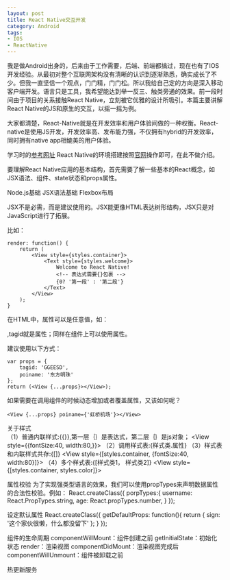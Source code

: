 ```yaml
---
layout: post
title: React Native交互开发
category: Android
tags: 
- IOS
- ReactNative
---
```


<p class="message">
  我是做Android出身的，后来由于工作需要，后端、前端都搞过，现在也有了IOS开发经验。从最初对整个互联网架构没有清晰的认识到逐渐熟悉，确实成长了不少。但我一直坚信一个观点，门门精，门门松。所以我给自己定的方向是深入移动客户端开发。语言只是工具，我希望能达到举一反三、触类旁通的效果。前一段时间由于项目的关系接触React Native，立刻被它优雅的设计所吸引。本篇主要讲解React Native的JS和原生的交互，以摇一摇为例。
</p>

大家都清楚，React-Native就是在开发效率和用户体验间做的一种权衡。React-native是使用JS开发，开发效率高、发布能力强，不仅拥有hybrid的开发效率，同时拥有native app相媲美的用户体验。

学习时的[参考网址](https://github.com/vczero/react-native-lesson)
React Native的环境搭建按照[官网](http://reactnative.cn/post/10)操作即可，在此不做介绍。

要理解React Native应用的基本结构，首先需要了解一些基本的React概念，如JSX语法、组件、state状态和props属性。

Node.js基础
JSX语法基础
Flexbox布局

JSX不是必需，而是建议使用的。JSX能更像HTML表达树形结构，JSX只是对JavaScript进行了拓展。

比如：

```
render: function() {
	return (
		<View style={styles.container}>
			<Text style={styles.welcome}>
				Welcome to React Native!
				<!-- 表达式需要{}包裹 -->
				{0? '第一段' : '第二段'}
			</Text>
		</View>
	);
}
```

在HTML中，属性可以是任意值，如：<div tagid="00_1"></div>,tagid就是属性；同样在组件上可以使用属性。

建议使用以下方式：

```
var props = {
	tagid: 'GGEESD',
	poiname: '东方明珠'
};
return (<View {...props}></View>);
```

如果需要在调用组件的时候动态增加或者覆盖属性，又该如何呢？

```
<View {...props} poiname={'虹桥机场'}></View>
```

关于样式  
（1）普通内联样式:{{}},第一层｛｝是表达式，第二层｛｝是js对象；
<View style={{fontSize:40, width:80,}}> </View>
（2）调用样式表:{样式类.属性}
<View style={styles.container}></View>
（3）样式表和内联样式共存:{[]}
<View style={[styles.container, {fontSize:40, width:80}]}>
（4）多个样式表:{[样式类1， 样式类2]}
<View style={[styles.container, styles.color]}>

属性校验
为了实现强类型语言的效果，我们可以使用propTypes来声明数据属性的合法性校验。例如：
React.createClass({
    porpTypes:{
        username: React.PropTypes.string,
        age: React.propTypes.number,
    }
});

设定默认属性
React.createClass({
    getDefaultProps: function(){
        return {
            sign: '这个家伙很懒，什么都没留下'
        };
    }
});

组件的生命周期
componentWillMount：组件创建之前
getInitialState：初始化状态
render：渲染视图
componentDidMount：渲染视图完成后
componentWillUnmount：组件被卸载之前











热更新服务



                                